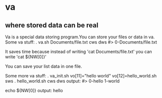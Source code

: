 # va
## where stored data can be real

Va is a special data storing program.You can store your files or data in va.
Some va stuff:
. va.sh Documents/file.txt
cws
dws
#>
0-Documents/file.txt

It saves time because instead of writing 'cat Documents/file.txt' you can write 'cat ${NW[0]}'

You can save your list data in one file.

Some more va stuff:
. va_init.sh
vo[11]="hello world"
vo[12]=hello_world.sh
sws
. hello_world.sh
cws
dws
output:
#>
0-hello
1-world

echo ${NW[0]}
output:
hello
